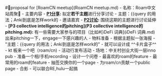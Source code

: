 
#👾proposal for [RoamCN meetup](RoamCN meetup.md)
    - 名称：Roam中文站周聚🍷 
    - 主要内容
        - **[P1分享](P1分享.md):** 拟定**若干主题**进行分享讨论
            - 主题：{{query 的用法；Anki到底是怎样work的
            - 邀请嘉宾
        - **[P2讨论](P2讨论.md):** 围绕这期的主题进行讨论延伸
        - **[P3 collective intelligence的pitching](P3 collective intelligence的pitching.md):** 有一些需要大家参与的项目（比如#[ℹ︎DeFi 词典](ℹ︎DeFi 词典.md) 出来pitching一下，engage一下感兴趣的人
    - 物料准备
        - 根据主题拟一张海报
            - "主题：{{query 的用法；Anki到底是怎样work的"
                - 就可以设计成 ^^卡片盒子^^
        - kt 板来一个吧（roam/cn)
        - 活动行发布活动
        - 场地：中关村创业大街一层inno pub
        - 准备一个相/手机recording
        - 设计一个问卷
            - 最喜欢的roam的feature
            - 最常用的roam的feature
            - 抽签交换你的一个page
            - 为roam/cn贡献一个public page
        - 合影
    - 可以联合RE,hulu一起搞

